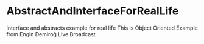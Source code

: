 # AbstractAndInterfaceForRealLife
Interface and abstracts example for real life 
This is Object Oriented Example from Engin Demiroğ Live Broadcast

